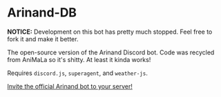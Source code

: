 # Arinand-DB
**NOTICE:** Development on this bot has pretty much stopped. Feel free to fork it and make it better.

The open-source version of the Arinand Discord bot. Code was recycled from AniMaLa so it's shitty. At least it kinda works!

Requires `discord.js`, `superagent`, and `weather-js`.

[Invite the official Arinand bot to your server!](https://discordapp.com/oauth2/authorize?&client_id=579058469311741952&scope=bot&permissions=8)
